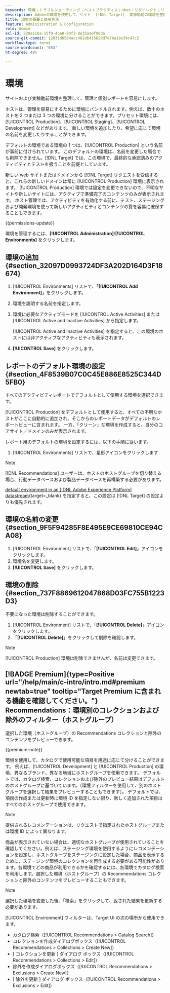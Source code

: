 ```yaml
---
keywords: 環境；トラブルシューティング；ベストプラクティス；ubox；リダイレクト；リダイレクト；ホワイトリスト；ブラックリスト；ブロックリスト 許可リストに加える
description: Adobeの環境を使用して、サイト  [!DNL Target]  実稼動前の環境を整理し、管理と環境別レポートを容易にする方法を説明します。
title: 環境の概要と使用方法
feature: Administration & Configuration
role: Admin
exl-id: 820a116a-15f9-4ba0-94f3-8e35aa0f90da
source-git-commit: 12831d6584acc482db415629d7e70a18e39c47c2
workflow-type: tm+mt
source-wordcount: '653'
ht-degree: 48%

---
```


# 環境

サイトおよび実稼動前環境を整理して、管理と個別レポートを容易にします。

ホストは、管理を容易にするために環境にバンドルされます。例えば、数十のホストを 2 つまたは 3 つの環境に分けることができます。プリセット環境には、[!UICONTROL Production]、[!UICONTROL Staging]、[!UICONTROL Development] などがあります。 新しい環境を追加したり、希望に応じて環境の名前を変更したりすることができます。

デフォルトの環境である環境の 1 つは、[!UICONTROL Production] という名前が事前に付けられています。 このデフォルトの環境は、名前を変更した場合でも削除できません。[!DNL Target] では、この環境で、最終的な承認済みのアクティビティとテストを扱うことを前提としています。

新しい web サイトまたはドメインから [!DNL Target] リクエストを受信すると、これらの新しいドメインは常に [!UICONTROL Production] 環境に表示されます。 [!UICONTROL Production] 環境では設定を変更できないので、不明なサイトや新しいサイトには、アクティブで準備完了のコンテンツのみが表示されます。 ホスト管理では、アクティビティを有効化する前に、テスト、ステージングおよび開発環境を使って新しいアクティビティとコンテンツの質を容易に確保することもできます。

{{permissions-update}}

環境を管理するには、**[!UICONTROL Administration]**/**[!UICONTROL Environments]** をクリックします。

## 環境の追加 {#section_32097D0993724DF3A202D164D3F18674}

1. [!UICONTROL Environments] リストで、「**[!UICONTROL Add Environment]**」をクリックします。
1. 環境を説明する名前を指定します。
1. 環境に必要なアクティブモードを [!UICONTROL Active Activities] または [!UICONTROL Active and Inactive Activities] から指定します。

   [!UICONTROL Active and Inactive Activities] を指定すると、この環境のホストには非アクティブなアクティビティも表示されます。

1. **[!UICONTROL Save]** をクリックします。

## レポートのデフォルト環境の設定 {#section_4F8539B07C0C45E886E8525C344D5FB0}

すべてのアクティビティレポートでデフォルトとして使用する環境を選択できます。

[!UICONTROL Production] をデフォルトとして使用すると、すべての不明なホストがここに自動的に追加され、そこからのレポートデータがデフォルトのレポートビューに含まれます。 一方、「クリーン」な環境を作成すると、自分のコアサイト／ドメインのみが表示されます。

レポート用のデフォルトの環境を設定するには、以下の手順に従います。

1. [!UICONTROL Environments] リストで、星形アイコンをクリックします

>[!NOTE]
>
>[!DNL Recommendations] ユーザーは、ホストのホストグループを切り替える場合、行動データベースおよび製品データベースを再構築する必要があります。
>
>[default environment in an [!DNL Adobe Experience Platform] datastream](https://experienceleague.adobe.com/docs/experience-platform/datastreams/configure.html?lang=en#target){target=_blank} を指定すると、この設定は [!DNL Target] の設定よりも優先されます。

## 環境の名前の変更 {#section_9F5F94285F8E495E9CE69810CE94CA08}

1. [!UICONTROL Environment] リストで、「**[!UICONTROL Edit]**」アイコンをクリックします。
1. 環境名を変更します。
1. **[!UICONTROL Save]** をクリックします。

## 環境の削除 {#section_737F8869612047868D03FC755B1223D3}

不要になった環境は削除することができます。

1. [!UICONTROL Environment] リストで、「**[!UICONTROL Delete]**」アイコンをクリックします。
1. 「**[!UICONTROL Delete]**」をクリックして削除を確認します。

>[!NOTE]
>
>[!UICONTROL Production] 環境は削除できませんが、名前は変更できます。

## [!BADGE Premium]{type=Positive url="/help/main/c-intro/intro.md#premium newtab=true" tooltip="Target Premium に含まれる機能を確認してください。"} Recommendations：環境別のコレクションおよび除外のフィルター（ホストグループ）

選択した環境（ホストグループ）の Recommendations コレクションと除外のコンテンツをプレビューできます。

{{premium-note}}

環境を使用して、カタログで使用可能な項目を用途に応じて分けることができます。 例えば、[!UICONTROL Development] と [!UICONTROL Production] の環境、異なるブランド、異なる地域にホストグループを使用できます。 デフォルトでは、カタログ検索、コレクションおよび除外のプレビュー結果はデフォルトのホストグループに基づいています。（環境フィルターを使用して、別のホストグループを選択して結果をプレビューすることもできます）。 デフォルトでは、項目の作成または更新時に環境 ID を指定しない限り、新しく追加された項目はすべてのホストグループで使用できます。

>[!NOTE]
>
>提供されるレコメンデーションは、リクエストで指定されたホストグループまたは環境 ID によって異なります。


商品が表示されていない場合は、適切なホストグループが使用されていることを確認してください。例えば、ステージング環境を使用するようにレコメンデーションを設定し、ホストグループをステージングに設定した場合、商品を表示するために、ステージング環境のコレクションを再作成する必要がある可能性があります。各環境でどの商品が利用できるかを確認するには、各環境でカタログ検索を利用します。選択した環境（ホストグループ）の Recommendations コレクションと除外のコンテンツをプレビューすることもできます。

>[!NOTE]
>選択した環境を変更した後、「検索」をクリックして、返された結果を更新する必要があります。

[!UICONTROL Environment] フィルターは、Target UI の次の場所から使用できます。

* カタログ検索（[!UICONTROL Recommendations > Catalog Search]）
* コレクションを作成ダイアログボックス（[!UICONTROL Recommendations > Collections > Create New]）
* [ コレクションを更新 ] ダイアログ ボックス（[!UICONTROL Recommendations > Collections > Edit]）
* 除外を作成ダイアログボックス（[!UICONTROL Recommendations > Exclusions > Create New]）
* [ 除外を更新 ] ダイアログ ボックス（[!UICONTROL Recommendations > Exclusions > Edit]）

